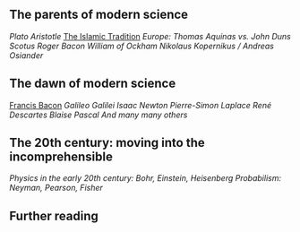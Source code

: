 ## The parents of modern science

*Plato*
*Aristotle*
[The Islamic Tradition](The%20Islamic%20Tradition.md)
*Europe: Thomas Aquinas vs. John Duns Scotus*
*Roger Bacon*
*William of Ockham*
*Nikolaus Kopernikus / Andreas Osiander*

## The dawn of modern science

[Francis Bacon](Francis%20Bacon.md)
*Galileo Galilei*
*Isaac Newton*
*Pierre-Simon Laplace*
*René Descartes*
*Blaise Pascal*
*And many many others*

## The 20th century: moving into the incomprehensible

*Physics in the early 20th century: Bohr, Einstein, Heisenberg*
*Probabilism: Neyman, Pearson, Fisher*

## Further reading
